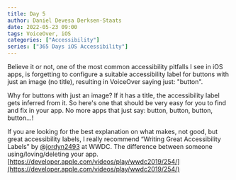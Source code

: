 ```yaml
---
title: Day 5
author: Daniel Devesa Derksen-Staats
date: 2022-05-23 09:00
tags: VoiceOver, iOS
categories: ["Accessibility"]
series: ["365 Days iOS Accessibility"]
---
```


Believe it or not, one of the most common accessibility pitfalls I see in iOS apps, is forgetting to configure a suitable accessibility label for buttons with just an image (no title), resulting in VoiceOver saying just: "button".

Why for buttons with just an image? If it has a title, the accessibility label gets inferred from it. So here's one that should be very easy for you to find and fix in your app. No more apps that just say: button, button, button, button...!

If you are looking for the best explanation on what makes, not good, but great accessibility labels, I really recommend “Writing Great Accessibility Labels” by [@jordyn2493](https://twitter.com/jordyn2493) at WWDC. The difference between someone using/loving/deleting your app. [https://developer.apple.com/videos/play/wwdc2019/254/](https://developer.apple.com/videos/play/wwdc2019/254/)





